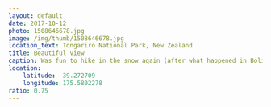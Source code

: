 ```yaml
---
layout: default
date: 2017-10-12
photo: 1508646678.jpg
image: /img/thumb/1508646678.jpg
location_text: Tongariro National Park, New Zealand
title: Beautiful view
caption: Was fun to hike in the snow again (after what happened in Bolivia), but be able to see the valley from the top would have been nicer!
location:
    latitude: -39.272709
    longitude: 175.5802278
ratio: 0.75
---
```

